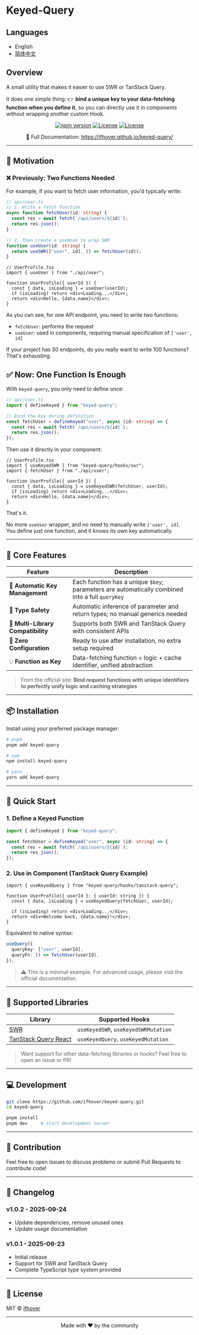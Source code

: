 # Keyed-Query

## Languages

- English
- [简体中文](README.zh-CN.md)

## Overview

A small utility that makes it easier to use SWR or TanStack Query.

It does one simple thing: 👉 **bind a unique key to your data-fetching function when you define it**, so you can directly use it in components without wrapping another custom Hook.

<p align="center">
  <a href="https://www.npmjs.com/package/keyed-query"><img src="https://img.shields.io/npm/v/keyed-query?color=blue" alt="npm version" /></a>
  <a href="https://opensource.org/licenses/MIT"><img src="https://img.shields.io/github/stars/ifhover/keyed-query" alt="License" /></a>
  <a href="https://opensource.org/licenses/MIT"><img src="https://img.shields.io/badge/license-MIT-green.svg" alt="License" /></a>
</p>

<p align="center">
  📘 Full Documentation: <a href="https://ifhover.github.io/keyed-query/">https://ifhover.github.io/keyed-query/</a>
</p>

---

## 📌 Motivation

### ❌ Previously: Two Functions Needed

For example, if you want to fetch user information, you'd typically write:

```ts
// api/user.ts
// 1. Write a fetch function
async function fetchUser(id: string) {
  const res = await fetch(`/api/users/${id}`);
  return res.json();
}

// 2. Then create a useHook to wrap SWR
function useUser(id: string) {
  return useSWR(["user", id], () => fetchUser(id));
}
```

```tsx
// UserProfile.tsx
import { useUser } from "./api/user";

function UserProfile({ userId }) {
  const { data, isLoading } = useUser(userId);
  if (isLoading) return <div>Loading...</div>;
  return <div>Hello, {data.name}</div>;
}
```

As you can see, for one API endpoint, you need to write two functions:

- `fetchUser`: performs the request
- `useUser`: used in components, requiring manual specification of `['user', id]`

If your project has 50 endpoints, do you really want to write 100 functions? That's exhausting.

## ✅ Now: One Function Is Enough

With `keyed-query`, you only need to define once:

```ts
// api/user.ts
import { defineKeyed } from "keyed-query";

// Bind the key during definition
const fetchUser = defineKeyed("user", async (id: string) => {
  const res = await fetch(`/api/users/${id}`);
  return res.json();
});
```

Then use it directly in your component:

```tsx
// UserProfile.tsx
import { useKeyedSWR } from "keyed-query/hooks/swr";
import { fetchUser } from "./api/user";

function UserProfile({ userId }) {
  const { data, isLoading } = useKeyedSWR(fetchUser, userId);
  if (isLoading) return <div>Loading...</div>;
  return <div>Hello, {data.name}</div>;
}
```

That's it.

No more `useUser` wrapper, and no need to manually write `['user', id]`.  
You define just one function, and it knows its own key automatically.

---

## 🌟 Core Features

| Feature                            | Description                                                                                     |
| ---------------------------------- | ----------------------------------------------------------------------------------------------- |
| 🔑 **Automatic Key Management**    | Each function has a unique `$key`; parameters are automatically combined into a full `queryKey` |
| 🎯 **Type Safety**                 | Automatic inference of parameter and return types; no manual generics needed                    |
| 🔄 **Multi-Library Compatibility** | Supports both SWR and TanStack Query with consistent APIs                                       |
| 🚀 **Zero Configuration**          | Ready to use after installation, no extra setup required                                        |
| 💡 **Function as Key**             | Data-fetching function = logic + cache identifier, unified abstraction                          |

> From the official site: **Bind request functions with unique identifiers to perfectly unify logic and caching strategies**

---

## 📦 Installation

Install using your preferred package manager:

```bash
# pnpm
pnpm add keyed-query

# npm
npm install keyed-query

# yarn
yarn add keyed-query
```

---

## 🚀 Quick Start

### 1. Define a Keyed Function

```ts
import { defineKeyed } from "keyed-query";

const fetchUser = defineKeyed("user", async (id: string) => {
  const res = await fetch(`/api/users/${id}`);
  return res.json();
});
```

### 2. Use in Component (TanStack Query Example)

```tsx
import { useKeyedQuery } from "keyed-query/hooks/tanstack-query";

function UserProfile({ userId }: { userId: string }) {
  const { data, isLoading } = useKeyedQuery(fetchUser, userId);

  if (isLoading) return <div>Loading...</div>;
  return <div>Welcome back, {data.name}!</div>;
}
```

Equivalent to native syntax:

```ts
useQuery({
  queryKey: ["user", userId],
  queryFn: () => fetchUser(userId),
});
```

> ⚠️ This is a minimal example. For advanced usage, please visit the official documentation.

---

## 🧩 Supported Libraries

| Library                                            | Supported Hooks                      |
| -------------------------------------------------- | ------------------------------------ |
| [SWR](https://swr.vercel.app)                      | `useKeyedSWR`, `useKeyedSWRMutation` |
| [TanStack Query React](https://tanstack.com/query) | `useKeyedQuery`, `useKeyedMutation`  |

> Want support for other data-fetching libraries or hooks? Feel free to open an Issue or PR!

---

## 💻 Development

```bash
git clone https://github.com/ifhover/keyed-query.git
cd keyed-query

pnpm install
pnpm dev     # start development server
```

---

## 🤝 Contribution

Feel free to open Issues to discuss problems or submit Pull Requests to contribute code!

---

## 📜 Changelog

### v1.0.2 - 2025-09-24

- Update dependencies, remove unused ones
- Update usage documentation

### v1.0.1 - 2025-09-23

- Initial release
- Support for SWR and TanStack Query
- Complete TypeScript type system provided

---

## 📄 License

MIT © [ifhover](https://github.com/ifhover)

---

<p align="center">
  Made with ❤️ by the community
</p>
